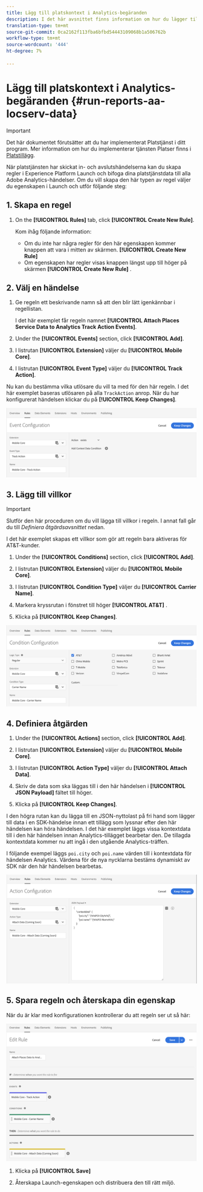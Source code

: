```yaml
---
title: Lägg till platskontext i Analytics-begäranden
description: I det här avsnittet finns information om hur du lägger till platskontext i Analytics-begäranden.
translation-type: tm+mt
source-git-commit: 0ca2162f113fba6bfbd54443109068b1a506762b
workflow-type: tm+mt
source-wordcount: '444'
ht-degree: 7%

---
```



# Lägg till platskontext i Analytics-begäranden {#run-reports-aa-locserv-data}

>[!IMPORTANT]
>
>Det här dokumentet förutsätter att du har implementerat Platstjänst i ditt program. Mer information om hur du implementerar tjänsten Platser finns i [Platstillägg](/help/places-ext-aep-sdks/places-extension/places-extension.md).

När platstjänsten har skickat in- och avslutshändelserna kan du skapa regler i Experience Platform Launch och bifoga dina platstjänstdata till alla Adobe Analytics-händelser. Om du vill skapa den här typen av regel väljer du egenskapen i Launch och utför följande steg:

## 1. Skapa en regel

1. On the **[!UICONTROL Rules]** tab, click **[!UICONTROL Create New Rule]**.

   Kom ihåg följande information:
   * Om du inte har några regler för den här egenskapen kommer knappen att vara i mitten av skärmen. **[!UICONTROL Create New Rule]**
   * Om egenskapen har regler visas knappen längst upp till höger på skärmen **[!UICONTROL Create New Rule]** .

## 2. Välj en händelse

1. Ge regeln ett beskrivande namn så att den blir lätt igenkännbar i regellistan.

   I det här exemplet får regeln namnet **[!UICONTROL Attach Places Service Data to Analytics Track Action Events]**.

1. Under the **[!UICONTROL Events]** section, click **[!UICONTROL Add]**.

1. I listrutan **[!UICONTROL Extension]** väljer du **[!UICONTROL Mobile Core]**.

1. I listrutan **[!UICONTROL Event Type]** väljer du **[!UICONTROL Track Action]**.

Nu kan du bestämma vilka utlösare du vill ta med för den här regeln. I det här exemplet baseras utlösaren på alla `TrackAction` anrop. När du har konfigurerat händelsen klickar du på **[!UICONTROL Keep Changes]**.

![&quot;create an event&quot;](/help/assets/ad-setEvent_use-analytics-data.png)


## 3. Lägg till villkor

>[!IMPORTANT]
>
>Slutför den här proceduren om du vill lägga till villkor i regeln. I annat fall går du till *Definiera åtgärdsavsnittet* nedan.

I det här exemplet skapas ett villkor som gör att regeln bara aktiveras för AT&amp;T-kunder.

1. Under the **[!UICONTROL Conditions]** section, click **[!UICONTROL Add]**.

1. I listrutan **[!UICONTROL Extension]** väljer du **[!UICONTROL Mobile Core]**.

1. I listrutan **[!UICONTROL Condition Type]** väljer du **[!UICONTROL Carrier Name]**.

1. Markera kryssrutan i fönstret till höger **[!UICONTROL AT&T]** .

1. Klicka på **[!UICONTROL Keep Changes]**.

![&quot;skapa ett villkor&quot;](/help/assets/ad-setCondition_use-analytics-data.png)

## 4. Definiera åtgärden

1. Under the **[!UICONTROL Actions]** section, click **[!UICONTROL Add]**.

1. I listrutan **[!UICONTROL Extension]** väljer du **[!UICONTROL Mobile Core]**.

1. I listrutan **[!UICONTROL Action Type]** väljer du **[!UICONTROL Attach Data]**.

1. Skriv de data som ska läggas till i den här händelsen i **[!UICONTROL JSON Payload]** fältet till höger.

1. Klicka på **[!UICONTROL Keep Changes]**.

I den högra rutan kan du lägga till en JSON-nyttolast på fri hand som lägger till data i en SDK-händelse innan ett tillägg som lyssnar efter den här händelsen kan höra händelsen. I det här exemplet läggs vissa kontextdata till i den här händelsen innan Analytics-tillägget bearbetar den. De tillagda kontextdata kommer nu att ingå i den utgående Analytics-träffen.

I följande exempel läggs `poi.city` och `poi.name` värden till i kontextdata för händelsen Analytics. Värdena för de nya nycklarna bestäms dynamiskt av SDK när den här händelsen bearbetas.

![&quot;skapa en åtgärd&quot;](/help/assets/ad-setAction_use-analytics-data.png)

## 5. Spara regeln och återskapa din egenskap

När du är klar med konfigurationen kontrollerar du att regeln ser ut så här:

![&quot;regeln är färdig.&quot;](/help/assets/ad-ruleComplete_use-analytics-data.png)

1. Klicka på **[!UICONTROL Save]**

1. Återskapa Launch-egenskapen och distribuera den till rätt miljö.
